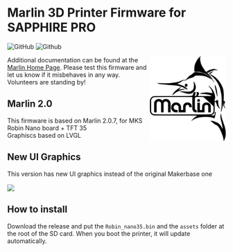 # Marlin 3D Printer Firmware for SAPPHIRE PRO


![GitHub](https://img.shields.io/badge/build-passing-success)
![Github](https://img.shields.io/badge/release-beta-orange)


<img align="right" width=175 src="buildroot/share/pixmaps/logo/marlin-250.png" />

Additional documentation can be found at the [Marlin Home Page](https://marlinfw.org/).
Please test this firmware and let us know if it misbehaves in any way. Volunteers are standing by!

## Marlin 2.0

This firmware is based on Marlin 2.0.7, for MKS Robin Nano board + TFT 35 <br>
Graphiscs based on LVGL

## New UI Graphics

This version has new UI graphics instead of the original Makerbase one

<img align="center" width=430 src="preview/preview_01.png" /><br>

## How to install

Download the release and put the `Robin_nano35.bin` and the `assets` folder at the root of the SD card. When you boot the printer, it will update automatically.